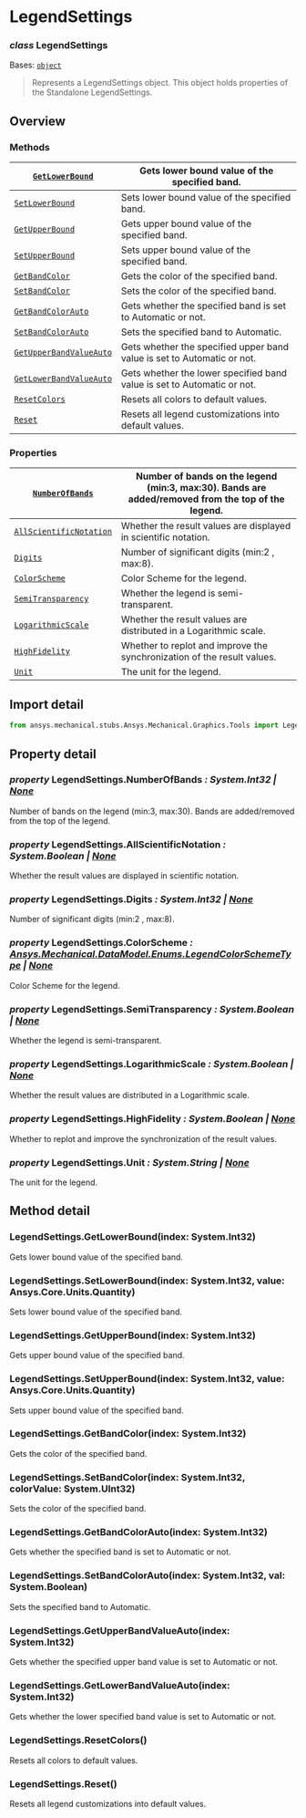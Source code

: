 <a id="legendsettings"></a>

# LegendSettings

<a id="LegendSettings"></a>

### *class* LegendSettings

Bases: [`object`](https://docs.python.org/3/library/functions.html#object)

> Represents a LegendSettings object. This object holds properties of the Standalone LegendSettings.

> <!-- !! processed by numpydoc !! -->

<a id="overview"></a>

## Overview

### Methods

| [`GetLowerBound`](#LegendSettings.GetLowerBound)                 | Gets lower bound value of the specified band.                           |
|------------------------------------------------------------------|-------------------------------------------------------------------------|
| [`SetLowerBound`](#LegendSettings.SetLowerBound)                 | Sets lower bound value of the specified band.                           |
| [`GetUpperBound`](#LegendSettings.GetUpperBound)                 | Gets upper bound value of the specified band.                           |
| [`SetUpperBound`](#LegendSettings.SetUpperBound)                 | Sets upper bound value of the specified band.                           |
| [`GetBandColor`](#LegendSettings.GetBandColor)                   | Gets the color of the specified band.                                   |
| [`SetBandColor`](#LegendSettings.SetBandColor)                   | Sets the color of the specified band.                                   |
| [`GetBandColorAuto`](#LegendSettings.GetBandColorAuto)           | Gets whether the specified band is set to Automatic or not.             |
| [`SetBandColorAuto`](#LegendSettings.SetBandColorAuto)           | Sets the specified band to Automatic.                                   |
| [`GetUpperBandValueAuto`](#LegendSettings.GetUpperBandValueAuto) | Gets whether the specified upper band value is set to Automatic or not. |
| [`GetLowerBandValueAuto`](#LegendSettings.GetLowerBandValueAuto) | Gets whether the lower specified band value is set to Automatic or not. |
| [`ResetColors`](#LegendSettings.ResetColors)                     | Resets all colors to default values.                                    |
| [`Reset`](#LegendSettings.Reset)                                 | Resets all legend customizations into default values.                   |

### Properties

| [`NumberOfBands`](#LegendSettings.NumberOfBands)                 | Number of bands on the legend (min:3, max:30). Bands are added/removed from the top of the legend.   |
|------------------------------------------------------------------|------------------------------------------------------------------------------------------------------|
| [`AllScientificNotation`](#LegendSettings.AllScientificNotation) | Whether the result values are displayed in scientific notation.                                      |
| [`Digits`](#LegendSettings.Digits)                               | Number of significant digits (min:2 , max:8).                                                        |
| [`ColorScheme`](#LegendSettings.ColorScheme)                     | Color Scheme for the legend.                                                                         |
| [`SemiTransparency`](#LegendSettings.SemiTransparency)           | Whether the legend is semi-transparent.                                                              |
| [`LogarithmicScale`](#LegendSettings.LogarithmicScale)           | Whether the result values are distributed in a Logarithmic scale.                                    |
| [`HighFidelity`](#LegendSettings.HighFidelity)                   | Whether to replot and improve the synchronization of the result values.                              |
| [`Unit`](#LegendSettings.Unit)                                   | The unit for the legend.                                                                             |

<a id="import-detail"></a>

## Import detail

```python
from ansys.mechanical.stubs.Ansys.Mechanical.Graphics.Tools import LegendSettings
```

<a id="property-detail"></a>

## Property detail

<a id="LegendSettings.NumberOfBands"></a>

### *property* LegendSettings.NumberOfBands *: System.Int32 | [None](https://docs.python.org/3/library/constants.html#None)*

Number of bands on the legend (min:3, max:30). Bands are added/removed from the top of the legend.

<!-- !! processed by numpydoc !! -->

<a id="LegendSettings.AllScientificNotation"></a>

### *property* LegendSettings.AllScientificNotation *: System.Boolean | [None](https://docs.python.org/3/library/constants.html#None)*

Whether the result values are displayed in scientific notation.

<!-- !! processed by numpydoc !! -->

<a id="LegendSettings.Digits"></a>

### *property* LegendSettings.Digits *: System.Int32 | [None](https://docs.python.org/3/library/constants.html#None)*

Number of significant digits (min:2 , max:8).

<!-- !! processed by numpydoc !! -->

<a id="LegendSettings.ColorScheme"></a>

### *property* LegendSettings.ColorScheme *: [Ansys.Mechanical.DataModel.Enums.LegendColorSchemeType](../../DataModel/Enums/LegendColorSchemeType.md#LegendColorSchemeType) | [None](https://docs.python.org/3/library/constants.html#None)*

Color Scheme for the legend.

<!-- !! processed by numpydoc !! -->

<a id="LegendSettings.SemiTransparency"></a>

### *property* LegendSettings.SemiTransparency *: System.Boolean | [None](https://docs.python.org/3/library/constants.html#None)*

Whether the legend is semi-transparent.

<!-- !! processed by numpydoc !! -->

<a id="LegendSettings.LogarithmicScale"></a>

### *property* LegendSettings.LogarithmicScale *: System.Boolean | [None](https://docs.python.org/3/library/constants.html#None)*

Whether the result values are distributed in a Logarithmic scale.

<!-- !! processed by numpydoc !! -->

<a id="LegendSettings.HighFidelity"></a>

### *property* LegendSettings.HighFidelity *: System.Boolean | [None](https://docs.python.org/3/library/constants.html#None)*

Whether to replot and improve the synchronization of the result values.

<!-- !! processed by numpydoc !! -->

<a id="LegendSettings.Unit"></a>

### *property* LegendSettings.Unit *: System.String | [None](https://docs.python.org/3/library/constants.html#None)*

The unit for the legend.

<!-- !! processed by numpydoc !! -->

<a id="method-detail"></a>

## Method detail

<a id="LegendSettings.GetLowerBound"></a>

### LegendSettings.GetLowerBound(index: System.Int32)

Gets lower bound value of the specified band.

<!-- !! processed by numpydoc !! -->

<a id="LegendSettings.SetLowerBound"></a>

### LegendSettings.SetLowerBound(index: System.Int32, value: Ansys.Core.Units.Quantity)

Sets lower bound value of the specified band.

<!-- !! processed by numpydoc !! -->

<a id="LegendSettings.GetUpperBound"></a>

### LegendSettings.GetUpperBound(index: System.Int32)

Gets upper bound value of the specified band.

<!-- !! processed by numpydoc !! -->

<a id="LegendSettings.SetUpperBound"></a>

### LegendSettings.SetUpperBound(index: System.Int32, value: Ansys.Core.Units.Quantity)

Sets upper bound value of the specified band.

<!-- !! processed by numpydoc !! -->

<a id="LegendSettings.GetBandColor"></a>

### LegendSettings.GetBandColor(index: System.Int32)

Gets the color of the specified band.

<!-- !! processed by numpydoc !! -->

<a id="LegendSettings.SetBandColor"></a>

### LegendSettings.SetBandColor(index: System.Int32, colorValue: System.UInt32)

Sets the color of the specified band.

<!-- !! processed by numpydoc !! -->

<a id="LegendSettings.GetBandColorAuto"></a>

### LegendSettings.GetBandColorAuto(index: System.Int32)

Gets whether the specified band is set to Automatic or not.

<!-- !! processed by numpydoc !! -->

<a id="LegendSettings.SetBandColorAuto"></a>

### LegendSettings.SetBandColorAuto(index: System.Int32, val: System.Boolean)

Sets the specified band to Automatic.

<!-- !! processed by numpydoc !! -->

<a id="LegendSettings.GetUpperBandValueAuto"></a>

### LegendSettings.GetUpperBandValueAuto(index: System.Int32)

Gets whether the specified upper band value is set to Automatic or not.

<!-- !! processed by numpydoc !! -->

<a id="LegendSettings.GetLowerBandValueAuto"></a>

### LegendSettings.GetLowerBandValueAuto(index: System.Int32)

Gets whether the lower specified band value is set to Automatic or not.

<!-- !! processed by numpydoc !! -->

<a id="LegendSettings.ResetColors"></a>

### LegendSettings.ResetColors()

Resets all colors to default values.

<!-- !! processed by numpydoc !! -->

<a id="LegendSettings.Reset"></a>

### LegendSettings.Reset()

Resets all legend customizations into default values.

<!-- !! processed by numpydoc !! -->
